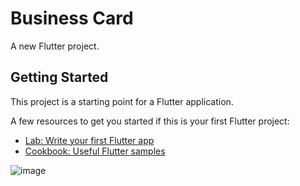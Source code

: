 # Business Card

A new Flutter project.

## Getting Started

This project is a starting point for a Flutter application.

A few resources to get you started if this is your first Flutter project:

- [Lab: Write your first Flutter app](https://docs.flutter.dev/get-started/codelab)
- [Cookbook: Useful Flutter samples](https://docs.flutter.dev/cookbook)


![image](https://github.com/user-attachments/assets/7c090aa9-e94d-4eb3-bfdf-db06f10420ce)
